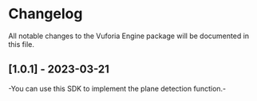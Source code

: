 # Changelog
All notable changes to the Vuforia Engine package will be documented in this file.



## [1.0.1] - 2023-03-21

-You can use this SDK to implement the plane detection function.-